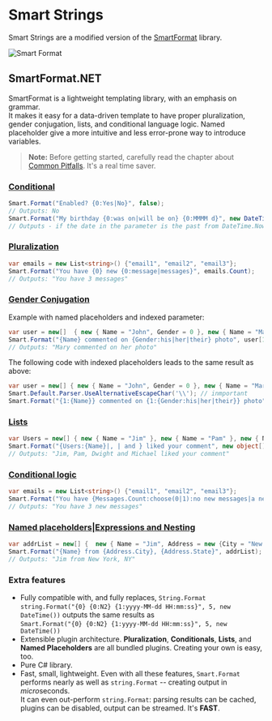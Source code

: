 # Smart Strings

Smart Strings are a modified version of the [SmartFormat](https://github.com/axuno/SmartFormat) library.

![Smart Format](https://raw.githubusercontent.com/scottrippey/SmartFormat.NET/master/SmartFormat_64x64.png)

## SmartFormat.NET
SmartFormat is a lightweight templating library, with an emphasis on grammar.  
It makes it easy for a data-driven template to have proper pluralization, gender conjugation, lists, and conditional language logic. Named placeholder give a more intuitive and less error-prone way to introduce variables.

> **Note:** Before getting started, carefully read the chapter about [Common Pitfalls](Common-Pitfalls.md). It's a real time saver.

### [Conditional](Conditional.md)
```c#
Smart.Format("Enabled? {0:Yes|No}", false);
// Outputs: No
Smart.Format("My birthday {0:was on|will be on} {0:MMMM d}", new DateTime(2016, 10, 04));
// Outputs - if the date in the parameter is the past from DateTime.Now: My birthday was on October 4
```
### [Pluralization](Pluralization.md)
```c#
var emails = new List<string>() {"email1", "email2", "email3"};
Smart.Format("You have {0} new {0:message|messages}", emails.Count);
// Outputs: "You have 3 messages"
```
### [Gender Conjugation](Choose.md)
Example with named placeholders and indexed parameter:
```c#
var user = new[]  { new { Name = "John", Gender = 0 }, new { Name = "Mary", Gender = 1 } };
Smart.Format("{Name} commented on {Gender:his|her|their} photo", user[1]);
// Outputs: "Mary commented on her photo"
```
The following code with indexed placeholders leads to the same result as above:
```c#
var user = new[] { new { Name = "John", Gender = 0 }, new { Name = "Mary", Gender = 1 } };
Smart.Default.Parser.UseAlternativeEscapeChar('\\'); // inmportant
Smart.Format("{1:{Name}} commented on {1:{Gender:his|her|their}} photo", user);
```

### [Lists](Lists.md)
```c#
var Users = new[] { new { Name = "Jim" }, new { Name = "Pam" }, new { Name = "Dwight" }, new { Name = "Michael" } };
Smart.Format("{Users:{Name}|, | and } liked your comment", new object[] { new {Users = Users}});
// Outputs: "Jim, Pam, Dwight and Michael liked your comment"
```
### [Conditional logic](Choose.md)
```c#
var emails = new List<string>() {"email1", "email2", "email3"};
Smart.Format("You have {Messages.Count:choose(0|1):no new messages|a new message|{} new messages}", new object[] {new {Messages = emails}});
// Outputs: "You have 3 new messages"
```
### [Named placeholders|Expressions and Nesting](Placeholders-and-Nesting.md)
```c#
var addrList = new[] { 	new { Name = "Jim", Address = new {City = "New York", State = "NY"} } };
Smart.Format("{Name} from {Address.City}, {Address.State}", addrList);
// Outputs: "Jim from New York, NY"
```

### Extra features

* Fully compatible with, and fully replaces, `String.Format`  
  `string.Format("{0} {0:N2} {1:yyyy-MM-dd HH:mm:ss}", 5, new DateTime())`  outputs the same results as  
  `Smart.Format("{0} {0:N2} {1:yyyy-MM-dd HH:mm:ss}", 5, new DateTime())`  
* Extensible plugin architecture.  **Pluralization**, **Conditionals**, **Lists**, and **Named Placeholders** are all bundled plugins.  Creating your own is easy, too.
* Pure C# library.  
* Fast, small, lightweight.  Even with all these features, `Smart.Format` performs nearly as well as `string.Format` -- creating output in *micro*seconds.  
  It can even out-perform `string.Format`: parsing results can be cached, plugins can be disabled, output can be streamed.  It's **FAST**.
